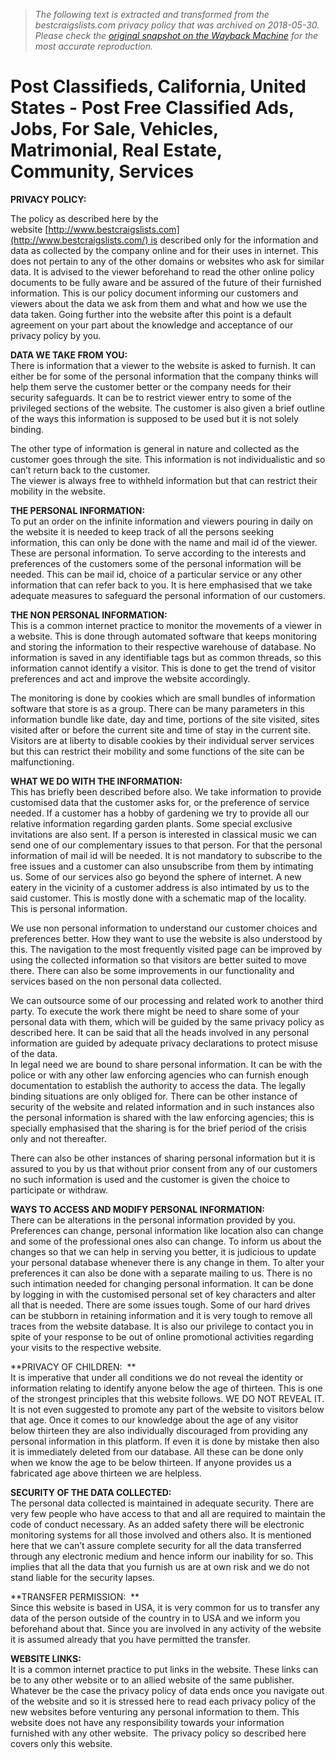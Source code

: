 > *The following text is extracted and transformed from the bestcraigslists.com privacy policy that was archived on 2018-05-30. Please check the [original snapshot on the Wayback Machine](https://web.archive.org/web/20180530130104id_/http%3A//www.bestcraigslists.com/index.php%3Fview%3Dpage%26pagename%3Dprivacy) for the most accurate reproduction.*

# Post Classifieds, California, United States - Post Free Classified Ads, Jobs, For Sale, Vehicles, Matrimonial, Real Estate, Community, Services

**PRIVACY POLICY:**

The policy as described here by the website [http://www.bestcraigslists.com](http://www.bestcraigslists.com/) is described only for the information and data as collected by the company online and for their uses in internet. This does not pertain to any of the other domains or websites who ask for similar data. It is advised to the viewer beforehand to read the other online policy documents to be fully aware and be assured of the future of their furnished information. This is our policy document informing our customers and viewers about the data we ask from them and what and how we use the data taken. Going further into the website after this point is a default agreement on your part about the knowledge and acceptance of our privacy policy by you.

**DATA WE TAKE FROM YOU:**  
There is information that a viewer to the website is asked to furnish. It can either be for some of the personal information that the company thinks will help them serve the customer better or the company needs for their security safeguards. It can be to restrict viewer entry to some of the privileged sections of the website. The customer is also given a brief outline of the ways this information is supposed to be used but it is not solely binding.

The other type of information is general in nature and collected as the customer goes through the site. This information is not individualistic and so can’t return back to the customer.  
The viewer is always free to withheld information but that can restrict their mobility in the website.

**THE PERSONAL INFORMATION:**  
To put an order on the infinite information and viewers pouring in daily on the website it is needed to keep track of all the persons seeking information, this can only be done with the name and mail id of the viewer. These are personal information. To serve according to the interests and preferences of the customers some of the personal information will be needed. This can be mail id, choice of a particular service or any other information that can refer back to you. It is here emphasised that we take adequate measures to safeguard the personal information of our customers.

**THE NON PERSONAL INFORMATION:**  
This is a common internet practice to monitor the movements of a viewer in a website. This is done through automated software that keeps monitoring and storing the information to their respective warehouse of database. No information is saved in any identifiable tags but as common threads, so this information cannot identify a visitor. This is done to get the trend of visitor preferences and act and improve the website accordingly. 

The monitoring is done by cookies which are small bundles of information software that store is as a group. There can be many parameters in this information bundle like date, day and time, portions of the site visited, sites visited after or before the current site and time of stay in the current site.  Visitors are at liberty to disable cookies by their individual server services but this can restrict their mobility and some functions of the site can be malfunctioning.

**WHAT WE DO WITH THE INFORMATION:**  
This has briefly been described before also. We take information to provide customised data that the customer asks for, or the preference of service needed. If a customer has a hobby of gardening we try to provide all our relative information regarding garden plants. Some special exclusive invitations are also sent. If a person is interested in classical music we can send one of our complementary issues to that person. For that the personal information of mail id will be needed. It is not mandatory to subscribe to the free issues and a customer can also unsubscribe from them by intimating us. Some of our services also go beyond the sphere of internet. A new eatery in the vicinity of a customer address is also intimated by us to the said customer. This is mostly done with a schematic map of the locality. This is personal information.

We use non personal information to understand our customer choices and preferences better. How they want to use the website is also understood by this. The navigation to the most frequently visited page can be improved by using the collected information so that visitors are better suited to move there. There can also be some improvements in our functionality and services based on the non personal data collected. 

We can outsource some of our processing and related work to another third party. To execute the work there might be need to share some of your personal data with them, which will be guided by the same privacy policy as described here. It can be said that all the heads involved in any personal information are guided by adequate privacy declarations to protect misuse of the data.  
In legal need we are bound to share personal information. It can be with the police or with any other law enforcing agencies who can furnish enough documentation to establish the authority to access the data. The legally binding situations are only obliged for. There can be other instance of security of the website and related information and in such instances also the personal information is shared with the law enforcing agencies; this is specially emphasised that the sharing is for the brief period of the crisis only and not thereafter.

There can also be other instances of sharing personal information but it is assured to you by us that without prior consent from any of our customers no such information is used and the customer is given the choice to participate or withdraw.

**WAYS TO ACCESS AND MODIFY PERSONAL INFORMATION:**  
There can be alterations in the personal information provided by you. Preferences can change, personal information like location also can change and some of the professional ones also can change. To inform us about the changes so that we can help in serving you better, it is judicious to update your personal database whenever there is any change in them. To alter your preferences it can also be done with a separate mailing to us. There is no such intimation needed for changing personal information. It can be done by logging in with the customised personal set of key characters and alter all that is needed. There are some issues tough. Some of our hard drives can be stubborn in retaining information and it is very tough to remove all traces from the website database. It is also our privilege to contact you in spite of your response to be out of online promotional activities regarding your visits to the respective website.

**PRIVACY OF CHILDREN:  **  
It is imperative that under all conditions we do not reveal the identity or information relating to identify anyone below the age of thirteen. This is one of the strongest principles that this website follows. WE DO NOT REVEAL IT. It is not even suggested to promote any part of the website to visitors below that age. Once it comes to our knowledge about the age of any visitor below thirteen they are also individually discouraged from providing any personal information in this platform. If even it is done by mistake then also it is immediately deleted from our database. All these can be done only when we know the age to be below thirteen. If anyone provides us a fabricated age above thirteen we are helpless.

**SECURITY OF THE DATA COLLECTED:**  
The personal data collected is maintained in adequate security. There are very few people who have access to that and all are required to maintain the code of conduct necessary. As an added safety there will be electronic monitoring systems for all those involved and others also. It is mentioned here that we can’t assure complete security for all the data transferred through any electronic medium and hence inform our inability for so. This implies that all the data that you furnish us are at own risk and we do not stand liable for the security lapses. 

**TRANSFER PERMISSION:  **  
Since this website is based in USA, it is very common for us to transfer any data of the person outside of the country in to USA and we inform you beforehand about that. Since you are involved in any activity of the website it is assumed already that you have permitted the transfer.

**WEBSITE LINKS:**  
It is a common internet practice to put links in the website. These links can be to any other website or to an allied website of the same publisher. Whatever be the case the privacy policy of data ends once you navigate out of the website and so it is stressed here to read each privacy policy of the new websites before venturing any personal information to them. This website does not have any responsibility towards your information furnished with any other website.  The privacy policy so described here covers only this website.
